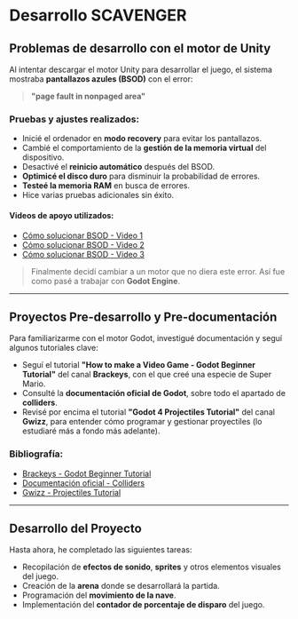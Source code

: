 # Desarrollo SCAVENGER

## Problemas de desarrollo con el motor de Unity

Al intentar descargar el motor Unity para desarrollar el juego, el sistema mostraba **pantallazos azules (BSOD)** con el error:

> **"page fault in nonpaged area"**

### Pruebas y ajustes realizados:

- Inicié el ordenador en **modo recovery** para evitar los pantallazos.
- Cambié el comportamiento de la **gestión de la memoria virtual** del dispositivo.
- Desactivé el **reinicio automático** después del BSOD.
- **Optimicé el disco duro** para disminuir la probabilidad de errores.
- **Testeé la memoria RAM** en busca de errores.
- Hice varias pruebas adicionales sin éxito.

#### Videos de apoyo utilizados:

- [Cómo solucionar BSOD - Video 1](https://www.youtube.com/watch?v=1cJAVryIKjs)
- [Cómo solucionar BSOD - Video 2](https://www.youtube.com/watch?v=M13ntyIlW1o)
- [Cómo solucionar BSOD - Video 3](https://www.youtube.com/watch?v=d6O0H0xO1jE&t=180s)

> Finalmente decidí cambiar a un motor que no diera este error. Así fue como pasé a trabajar con **Godot Engine**.

---

## Proyectos Pre-desarrollo y Pre-documentación

Para familiarizarme con el motor Godot, investigué documentación y seguí algunos tutoriales clave:

- Seguí el tutorial **"How to make a Video Game - Godot Beginner Tutorial"** del canal **Brackeys**, con el que creé una especie de Super Mario.
- Consulté la **documentación oficial de Godot**, sobre todo el apartado de **colliders**.
- Revisé por encima el tutorial **"Godot 4 Projectiles Tutorial"** del canal **Gwizz**, para entender cómo programar y gestionar proyectiles (lo estudiaré más a fondo más adelante).

### Bibliografía:

- [Brackeys - Godot Beginner Tutorial](https://www.youtube.com/watch?v=LOhfqjmasi0&t=3186s)
- [Documentación oficial - Colliders](https://docs.godotengine.org/es/4.x/tutorials/physics/collision_shapes_2d.html)
- [Gwizz - Projectiles Tutorial](https://www.youtube.com/watch?v=YPvPqOqbx-I)

---

## Desarrollo del Proyecto

Hasta ahora, he completado las siguientes tareas:

- Recopilación de **efectos de sonido**, **sprites** y otros elementos visuales del juego.
- Creación de la **arena** donde se desarrollará la partida.
- Programación del **movimiento de la nave**.
- Implementación del **contador de porcentaje de disparo** del juego.
